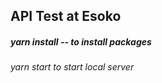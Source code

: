 ## API Test at Esoko

##### yarn install -- to install packages

###### yarn start to start local server
